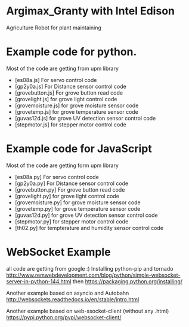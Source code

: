 # Argimax_Granty with Intel Edison
Agriculture Robot for plant maintaining

# Example code for python. 
Most of the code are getting from upm library
* [es08a.js] For servo control code
* [gp2y0a.js] For Distance sensor control code
* [grovebutton.js] For grove button read code
* [grovelight.js] for grove light control code
* [grovemoisture.js] for grove moisture sensor code
* [grovetemp.js] for grove temperature sensor code
* [guvas12d.js] for grove UV detection sensor control code
* [stepmotor.js]  for stepper motor control code

# Example code for JavaScript
Most of the code are getting form upm library
* [es08a.py] For servo control code
* [gp2y0a.py] For Distance sensor control code
* [grovebutton.py] For grove button read code
* [grovelight.py] for grove light control code
* [grovemoisture.py] for grove moisture sensor code
* [grovetemp.py] for grove temperature sensor code
* [guvas12d.py] for grove UV detection sensor control code
* [stepmotor.py]  for stepper motor control code
* [th02.py]  for tempterature and humidity sensor control code

# WebSocket Example
all code are getting from google :) 
Installing python-pip  and tornado
http://www.remwebdevelopment.com/blog/python/simple-websocket-server-in-python-144.html
then 
https://packaging.python.org/installing/

Another example based on asyncio and Autobahn
http://websockets.readthedocs.io/en/stable/intro.html

Another example based on web-ssocket-client (without any .html)
https://pypi.python.org/pypi/websocket-client/

